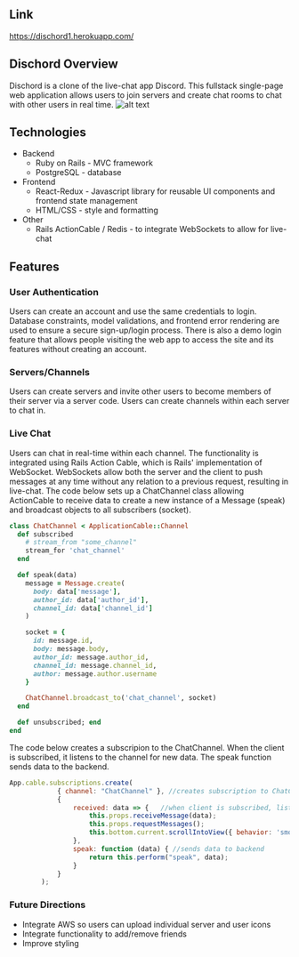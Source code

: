 ## Link 
https://dischord1.herokuapp.com/
## Dischord Overview
Dischord is a clone of the live-chat app Discord. This fullstack single-page web application allows users to join servers and create chat rooms to chat with other users in real time. 
![alt text](https://raw.githubusercontent.com/jaronjlee/discord_clone/master/app/assets/images/overview.png)
## Technologies
  * Backend
    * Ruby on Rails - MVC framework
    * PostgreSQL - database
  * Frontend
    * React-Redux - Javascript library for reusable UI components and frontend state management
    * HTML/CSS - style and formatting
  * Other
    * Rails ActionCable / Redis - to integrate WebSockets to allow for live-chat
## Features
### User Authentication
Users can create an account and use the same credentials to login. Database constraints, model validations, and frontend error rendering are used to ensure a secure sign-up/login process. There is also a demo login feature that allows people visiting the web app to access the site and its features without creating an account. 
### Servers/Channels
Users can create servers and invite other users to become members of their server via a server code. Users can create channels within each server to chat in. 
### Live Chat
Users can chat in real-time within each channel. The functionality is integrated using Rails Action Cable, which is Rails' implementation of WebSocket. WebSockets allow both the server and the client to push messages at any time without any relation to a previous request, resulting in live-chat. The code below sets up a ChatChannel class allowing ActionCable to receive data to create a new instance of a Message (speak) and broadcast objects to all subscribers (socket).
```ruby
class ChatChannel < ApplicationCable::Channel
  def subscribed
    # stream_from "some_channel"
    stream_for 'chat_channel'
  end

  def speak(data) 
    message = Message.create(
      body: data['message'], 
      author_id: data['author_id'], 
      channel_id: data['channel_id']
    )

    socket = { 
      id: message.id,
      body: message.body, 
      author_id: message.author_id, 
      channel_id: message.channel_id,
      author: message.author.username
    }

    ChatChannel.broadcast_to('chat_channel', socket)
  end

  def unsubscribed; end
end
```
The code below creates a subscripion to the ChatChannel. When the client is subscribed, it listens to the channel for new data. The speak function sends data to the backend. 
```javascript
App.cable.subscriptions.create(
            { channel: "ChatChannel" }, //creates subscription to ChatChannel
            {
                received: data => {   //when client is subscribed, listen to channel for new data
                    this.props.receiveMessage(data);
                    this.props.requestMessages();
                    this.bottom.current.scrollIntoView({ behavior: 'smooth' });
                },
                speak: function (data) { //sends data to backend
                    return this.perform("speak", data);
                }
            }
        );
```
### Future Directions
  * Integrate AWS so users can upload individual server and user icons
  * Integrate functionality to add/remove friends
  * Improve styling 
